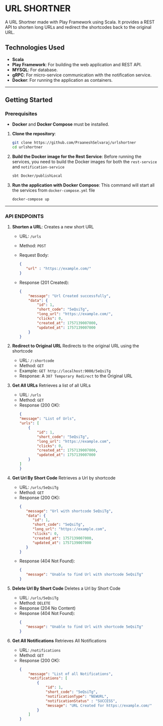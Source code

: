 # URL SHORTNER

A URL Shortner made with Play Framework using Scala. It provides a REST API to shorten long URLs and redirect the shortcodes back to the original URL.

## Technologies Used
* **Scala**
* **Play Framework**: For building the web application and REST API.
* **MYSQL**: For database.
* **gRPC**: For micro-service communication with the notification service.
* **Docker**: For running the application as containers.

---

## Getting Started

### Prerequisites
* **Docker** and **Docker Compose** must be installed.

1.  **Clone the repository**:
    ```sh
    git clone https://github.com/PraaneshSelvaraj/urlshortner
    cd urlshortner
    ```

2.  **Build the Docker image for the Rest Service**:
    Before running the services, you need to build the Docker images for both the `rest-service` and `notification-service`
    ```sh
    sbt Docker/publishLocal
    ```
    
3.  **Run the application with Docker Compose**:
    This command will start all the services from `docker-compose.yml` file
    ```sh
    docker-compose up
    ```
---

### API ENDPOINTS

1. **Shorten a URL**:
    Creates a new short URL
    - URL: `/urls`
    - Method: `POST`
    - Request Body:
         ```json
        { 
            "url" : "https://example.com/"
        }
        ```

    - Response (201 Created):
        ```json
        {
            "message": "Url Created successfully",
            "data": {
                "id": 1,
                "short_code": "5eQsiTg",
                "long_url": "https://example.com/",
                "clicks": 0,
                "created_at": 1757139007000,
                "updated_at": 1757139007000
            }
        }
        ```
      
2. **Redirect to Original URL**
    Redirects to the original URL using the shortcode
    - URL: `/:shortcode`
    - Method: `GET`
    - Example: `GET http://localhost:9000/5eQsiTg`
    - Response: A `307 Temporary Redirect` to the Original URL

3. **Get All URLs**
    Retrieves a list of all URLs
    - URL: `/urls`
    - Method: `GET`
    - Response (200 OK):
        ```json
        {
        "message": "List of Urls",
        "urls": [
            {
                "id": 1,
                "short_code": "5eQsiTg",
                "long_url": "https://example.com",
                "clicks": 0,
                "created_at": 1757139007000,
                "updated_at": 1757139007000
            }
        ]
        }
        ```
4. **Get Url By Short Code**
    Retrieves a Url by shortcode
    - URL: `/urls/5eQsiTg`
    - Method: `GET`
    - Response (200 OK):
        ```json
        {
           "message": "Url with shortcode 5eQsiTg",
           "data": {
              "id": 1,
              "short_code": "5eQsiTg",
              "long_url": "https://example.com",
              "clicks": 0,
              "created_at": 1757139007000,
              "updated_at": 1757139007000
           }
       }
        ```
    - Response (404 Not Found):
        ```json
        {
           "message": "Unable to find Url with shortcode 5eQsiTg"
        }
        ```

5. **Delete Url By Short Code**
    Deletes a Url by Short Code
    - URL: `/urls/5eQsiTg`
    - Method: `DELETE`
    - Response (204 No Content)
    - Response (404 Not Found):
        ```json
        {
           "message": "Unable to find Url with shortcode 5eQsiTg"
        }
        ```
6. **Get All Notifications**
    Retrieves All Notifications
    - URL: `/notifications`
    - Method: `GET`
    - Response (200 OK):
        ```json
        {
            "message": "List of all Notifications",
            "notifications": [
                {
                    "id": 1,
                    "short_code": "5eQsiTg",
                    "notificationType": "NEWURL",
                    "notificationStatus" : "SUCCESS",
                    "message": "URL Created for https://example.com/"
                }
            ]
        }
        ```
